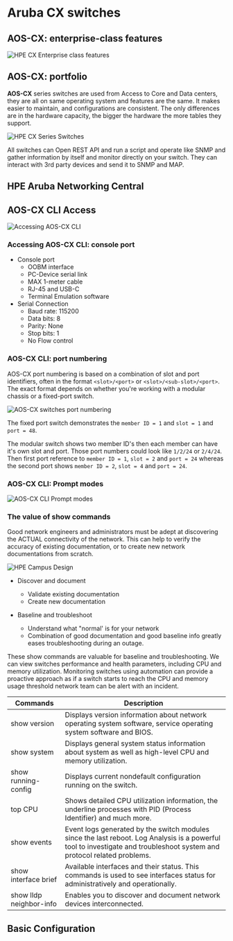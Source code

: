 # Aruba CX switches

## AOS-CX: enterprise-class features

![HPE CX Enterprise class features](/images/hpe_cx_enterprise_class_features.png)

## AOS-CX: portfolio

__AOS-CX__ series switches are used from Access to Core and Data centers, they are all on same operating system and features are the same. It makes easier to maintain, and configurations are consistent. The only differences are in the hardware capacity, the bigger the hardware the more tables they support.

![HPE CX Series Switches](/images/hpe_cx_series_switches.png)

All switches can Open REST API and run a script and operate like SNMP and gather information by itself and monitor directly on your switch. They can interact with 3rd party devices and send it to SNMP and MAP.

## HPE Aruba Networking Central

## AOS-CX CLI Access

![Accessing AOS-CX CLI](/images/hpe_accessing_aos+cx_cli.png)

### Accessing AOS-CX CLI: console port

- Console port
    - OOBM interface
    - PC-Device serial link
    - MAX 1-meter cable
    - RJ-45 and USB-C
    - Terminal Emulation software
- Serial Connection
    - Baud rate: 115200
    - Data bits: 8
    - Parity: None
    - Stop bits: 1
    - No Flow control

### AOS-CX CLI: port numbering

AOS-CX port numbering is based on a combination of slot and port identifiers, often in the format ```<slot>/<port>``` or ```<slot>/<sub-slot>/<port>```. The exact format depends on whether you're working with a modular chassis or a fixed-port switch.

![AOS-CX switches port numbering](/images/hpe_aos+cx_port_numbering.png)

The fixed port switch demonstrates the ```member ID = 1``` and ```slot = 1``` and ```port = 48```.

The modular switch shows two member ID's then each member can have it's own slot and port. Those port numbers could look like ```1/2/24``` or ```2/4/24```. Then first port reference to ```member ID = 1```, ```slot = 2``` and ```port = 24``` whereas the second port shows ```member ID = 2```, ```slot = 4``` and ```port = 24```.

### AOS-CX CLI: Prompt modes

![AOS-CX CLI Prompt modes](/images/hpe_aos_cx_cli_prompt_modes.png)

### The value of show commands

Good network engineers and administrators must be adept at discovering the ACTUAL connectivity of the network. This can help to verify the accuracy of existing documentation, or to create new network documentations from scratch.

![HPE Campus Design](/images/hpe_aruba_campus_design.png)

- Discover and document
    - Validate existing documentation
    - Create new documentation

- Baseline and troubleshoot
    - Understand what "normal' is for your network
    - Combination of good documentation and good baseline info greatly eases troubleshooting during an outage.

These show commands are valuable for baseline and troubleshooting. We can view switches performance and health parameters, including CPU and memory utilization. Monitoring switches using automation can provide a proactive approach as if a switch starts to reach the CPU and memory usage threshold network team can be alert with an incident.

| Commands                      | Description                                                                                                                                                                   |
| -----------                   | -----------                                                                                                                                                                   |
| show version                  | Displays version information about network operating system software, service operating system software and BIOS.                                                             |
| show system                   | Displays general system status information about system as well as high-level CPU and memory utilization.                                                                     |
| show running-config           | Displays current nondefault configuration running on the switch.                                                                                                              |
| top CPU                       | Shows detailed CPU utilization information, the underline processes with PID (Process Identifier) and much more.                                                              |
| show events                   | Event logs generated by the switch modules since the last reboot. Log Analysis is a powerful tool to investigate and troubleshoot system and protocol related problems.       |
| show interface brief          | Available interfaces and their status. This commands is used to see interfaces status for administratively and operationally.                                                 |
| show lldp neighbor-info       | Enables you to discover and document network devices interconnected.                                                                                                          |

## Basic Configuration
